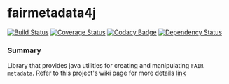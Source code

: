 # fairmetadata4j
[![Build Status](https://travis-ci.org/rajaram5/fairmetadata4j.svg?branch=develop)](https://travis-ci.org/rajaram5/fairmetadata4j)
[![Coverage Status](https://coveralls.io/repos/github/DTL-FAIRData/fairmetadata4j/badge.svg?branch=develop)](https://coveralls.io/github/DTL-FAIRData/fairmetadata4j?branch=develop)
[![Codacy Badge](https://api.codacy.com/project/badge/Grade/ea61b92ab0fd4ac9a6888f80cd5ca241)](https://www.codacy.com/app/rajaram5/rajaram5_fairmetadata4j?utm_source=github.com&amp;utm_medium=referral&amp;utm_content=rajaram5/fairmetadata4j&amp;utm_campaign=Badge_Grade)
[![Dependency Status](https://www.versioneye.com/user/projects/598441ac368b080078e5cb5f/badge.svg?style=flat-square)](https://www.versioneye.com/user/projects/598441ac368b080078e5cb5f)

### Summary

Library that provides java utilities for creating and manipulating `FAIR metadata`. Refer to this project's wiki page for more details [link](https://github.com/DTL-FAIRData/fairmetadata4j/wiki)

